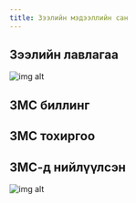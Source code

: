 ```yaml
---
title: Зээлийн мэдээллийн сан
---
```


## Зээлийн лавлагаа

![img alt](/img/zmsLawla.png)

## ЗМС биллинг

## ЗМС тохиргоо 

## ЗМС-д нийлүүлсэн
![img alt](/img/zmsZeel.png)